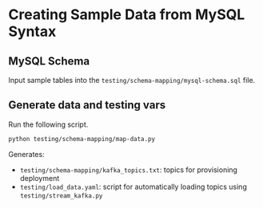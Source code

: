 # Creating Sample Data from MySQL Syntax

## MySQL Schema

Input sample tables into the `testing/schema-mapping/mysql-schema.sql` file.

## Generate data and testing vars

Run the following script.

```bash
python testing/schema-mapping/map-data.py
```

Generates:

- `testing/schema-mapping/kafka_topics.txt`: topics for provisioning deployment
- `testing/load_data.yaml`: script for automatically loading topics using `testing/stream_kafka.py`
